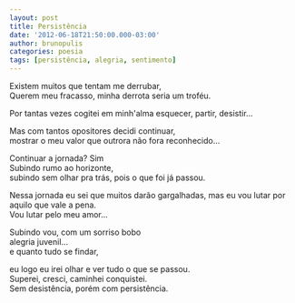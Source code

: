 ```yaml
---
layout: post
title: Persistência
date: '2012-06-18T21:50:00.000-03:00'
author: brunopulis
categories: poesia
tags: [persistência, alegria, sentimento]
---
```


Existem muitos que tentam me derrubar,<br />
Querem meu fracasso, minha derrota seria um troféu.<br />

Por tantas vezes cogitei em minh'alma esquecer, partir, desistir...<br />

Mas com tantos opositores decidi continuar,<br />
mostrar o meu valor que outrora não fora reconhecido...<br />

Continuar a jornada? Sim<br />
Subindo rumo ao horizonte,<br />
subindo sem olhar pra trás, pois o que foi já passou.<br />

Nessa jornada eu sei que muitos darão gargalhadas, mas eu vou lutar por aquilo que vale a pena.<br />
Vou lutar pelo meu amor...<br />

Subindo vou, com um sorriso bobo<br />
alegria juvenil...<br />
e quanto tudo se findar,<br />

eu logo eu irei olhar e ver tudo o que se passou.<br />
Superei, cresci, caminhei conquistei.<br />
Sem desistência, porém com persistência.
